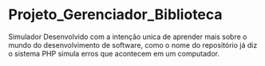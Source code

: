 # Projeto_Gerenciador_Biblioteca

Simulador Desenvolvido com a intenção unica de aprender mais sobre o mundo do desenvolvimento de software,
como o nome do repositório já diz o sistema PHP simula erros que acontecem em um computador.
